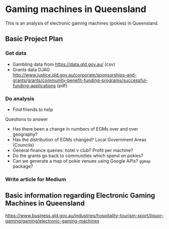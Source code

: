 # Gaming machines in Queensland
This is an analysis of electronic gaming machines (pokies) in Queensland.

## Basic Project Plan
### Get data
* Gambling data from https://data.qld.gov.au/ (csv)
* Grants data DJAG http://www.justice.qld.gov.au/corporate/sponsorships-and-grants/grants/community-benefit-funding-programs/successful-funding-applications (pdf)

### Do analysis
* Find friends to help

Questions to answer
* Has there been a change in numbers of EGMs over and over geography?
* Has the distribution of EGMs changed?
Local Government Areas (Councils)
* General finance queries:
hotel v club?
Profit per machine?
* Do the grants go back to communities which spend on pokies?
* Can we generate a map of pokie venues using Google APIs? `ggmap` package?

### Write article for Medium

## Basic information regarding Electronic Gaming Machines in Queensland
https://www.business.qld.gov.au/industries/hospitality-tourism-sport/liquor-gaming/gaming/electronic-gaming-machines
